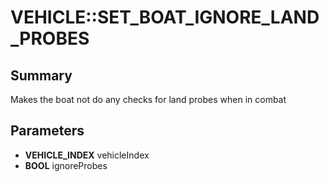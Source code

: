 # VEHICLE::SET_BOAT_IGNORE_LAND_PROBES

## Summary
Makes the boat not do any checks for land probes when in combat

## Parameters
* **VEHICLE_INDEX** vehicleIndex
* **BOOL** ignoreProbes